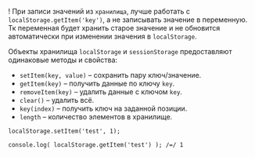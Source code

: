 ! При записи значений из `хранилища`, лучше работать с `localStorage.getItem('key')`, а не записывать значение в переменную. Тк переменная будет хранить старое значение и не обновится автоматически при изменении значения в `localStorage`.

Объекты хранилища `localStorage` и `sessionStorage` предоставляют одинаковые методы и свойства:
- `setItem(key, value)` – сохранить пару ключ/значение.
- `getItem(key)` – получить данные по ключу `key`.
- `removeItem(key)` – удалить данные с ключом `key`.
- `clear()` – удалить всё.
- `key(index)` – получить ключ на заданной позиции.
- `length` – количество элементов в хранилище.

``` 
localStorage.setItem('test', 1);

console.log( localStorage.getItem('test') ); /=/ 1
```

